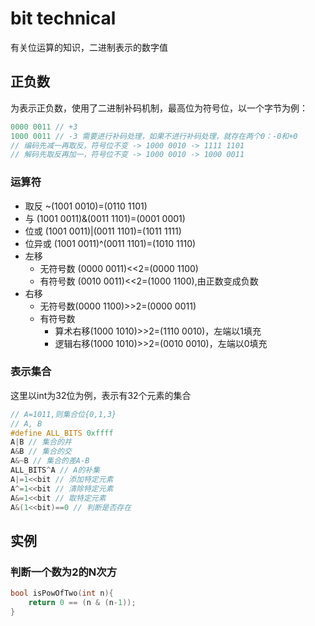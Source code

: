 # bit technical

有关位运算的知识，二进制表示的数字值

## 正负数

为表示正负数，使用了二进制补码机制，最高位为符号位，以一个字节为例：

```c
0000 0011 // +3    			
1000 0011 // -3 需要进行补码处理，如果不进行补码处理，就存在两个0：-0和+0
// 编码先减一再取反，符号位不变 -> 1000 0010 -> 1111 1101 
// 解码先取反再加一，符号位不变 -> 1000 0010 -> 1000 0011 
```

### 运算符
- 取反 ~(1001 0010)=(0110 1101)
- 与 (1001 0011)&(0011 1101)=(0001 0001)
- 位或 (1001 0011)|(0011 1101)=(1011 1111)
- 位异或 (1001 0011)^(0011 1101)=(1010 1110)
- 左移
  - 无符号数 (0000 0011)<<2=(0000 1100)
  - 有符号数 (0010 0011)<<2=(1000 1100),由正数变成负数
- 右移
  - 无符号数(0000 1100)>>2=(0000 0011)
  - 有符号数
    - 算术右移(1000 1010)>>2=(1110 0010)，左端以1填充
    - 逻辑右移(1000 1010)>>2=(0010 0010)，左端以0填充

### 表示集合

这里以int为32位为例，表示有32个元素的集合

```c
// A=1011,则集合位{0,1,3}
// A, B
#define ALL_BITS 0xffff
A|B // 集合的并
A&B // 集合的交
A&~B // 集合的差A-B
ALL_BITS^A // A的补集
A|=1<<bit // 添加特定元素
A^=1<<bit // 清除特定元素
A&=1<<bit // 取特定元素
A&(1<<bit)==0 // 判断是否存在
```



## 实例

### 判断一个数为2的N次方

```c
bool isPowOfTwo(int n){
    return 0 == (n & (n-1));
}
```




